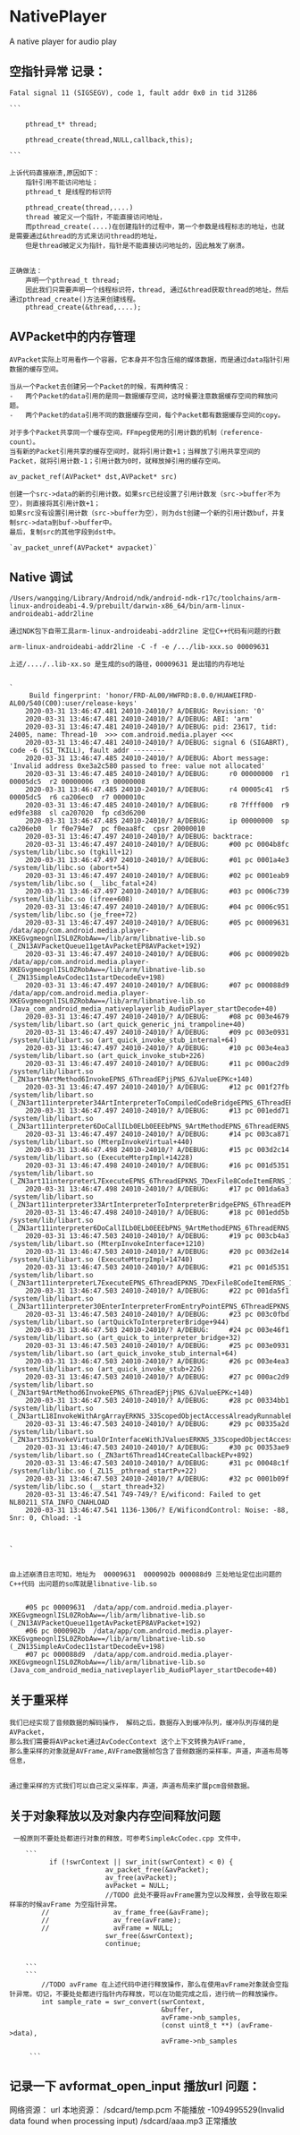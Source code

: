 # NativePlayer
A native player  for audio  play


## 空指针异常 记录：

   `Fatal signal 11 (SIGSEGV), code 1, fault addr 0x0 in tid 31286 `

    ```

        pthread_t* thread;

        pthread_create(thread,NULL,callback,this);

    ```

    上诉代码直接崩溃,原因如下：
        指针引用不能访问地址；
        pthread_t 是线程的标识符

        pthread_create(thread,....)
        thread 被定义一个指针，不能直接访问地址，
        而pthread_create(....)在创建指针的过程中，第一个参数是线程标志的地址，也就是需要通过&thread的方式来访问thread的地址，
        但是thread被定义为指针，指针是不能直接访问地址的，因此触发了崩溃。


    正确做法：
        声明一个pthread_t thread;
        因此我们只需要声明一个线程标识符，thread, 通过&thread获取thread的地址，然后通过pthread_create()方法来创建线程。
        pthread_create(&thread,....);


## AVPacket中的内存管理


    AVPacket实际上可用看作一个容器，它本身并不包含压缩的媒体数据，而是通过data指针引用数据的缓存空间。

    当从一个Packet去创建另一个Packet的时候，有两种情况：
    -   两个Packet的data引用的是同一数据缓存空间，这时候要注意数据缓存空间的释放问题。
    -   两个Packet的data引用不同的数据缓存空间，每个Packet都有数据缓存空间的copy。

    对于多个Packet共享同一个缓存空间，FFmpeg使用的引用计数的机制（reference-count）。
    当有新的Packet引用共享的缓存空间时，就将引用计数+1；当释放了引用共享空间的Packet，就将引用计数-1；引用计数为0时，就释放掉引用的缓存空间。


   `av_packet_ref(AVPacket* dst,AVPacket* src)`

    创建一个src->data的新的引用计数。如果src已经设置了引用计数发（src->buffer不为空），则直接将其引用计数+1；
    如果src没有设置引用计数（src->buffer为空），则为dst创建一个新的引用计数buf，并复制src->data到buf->buffer中。
    最后，复制src的其他字段到dst中。

    `av_packet_unref(AVPacket* avpacket)`


## Native 调试


    /Users/wangqing/Library/Android/ndk/android-ndk-r17c/toolchains/arm-linux-androideabi-4.9/prebuilt/darwin-x86_64/bin/arm-linux-androideabi-addr2line

    通过NDK包下自带工具arm-linux-androideabi-addr2line 定位C++代码有问题的行数

    arm-linux-androideabi-addr2line -C -f -e /.../lib-xxx.so 00009631

    上述/..../..lib-xx.so 是生成的so的路径，00009631 是出错的内存地址


    `
         Build fingerprint: 'honor/FRD-AL00/HWFRD:8.0.0/HUAWEIFRD-AL00/540(C00):user/release-keys'
        2020-03-31 13:46:47.481 24010-24010/? A/DEBUG: Revision: '0'
        2020-03-31 13:46:47.481 24010-24010/? A/DEBUG: ABI: 'arm'
        2020-03-31 13:46:47.481 24010-24010/? A/DEBUG: pid: 23617, tid: 24005, name: Thread-10  >>> com.android.media.player <<<
        2020-03-31 13:46:47.481 24010-24010/? A/DEBUG: signal 6 (SIGABRT), code -6 (SI_TKILL), fault addr --------
        2020-03-31 13:46:47.485 24010-24010/? A/DEBUG: Abort message: 'Invalid address 0xe3a2c580 passed to free: value not allocated'
        2020-03-31 13:46:47.485 24010-24010/? A/DEBUG:     r0 00000000  r1 00005dc5  r2 00000006  r3 00000008
        2020-03-31 13:46:47.485 24010-24010/? A/DEBUG:     r4 00005c41  r5 00005dc5  r6 ca206ec0  r7 0000010c
        2020-03-31 13:46:47.485 24010-24010/? A/DEBUG:     r8 7ffff000  r9 ed9fe388  sl ca207020  fp cd3d6200
        2020-03-31 13:46:47.485 24010-24010/? A/DEBUG:     ip 00000000  sp ca206eb0  lr f0e794e7  pc f0eaa8fc  cpsr 20000010
        2020-03-31 13:46:47.497 24010-24010/? A/DEBUG: backtrace:
        2020-03-31 13:46:47.497 24010-24010/? A/DEBUG:     #00 pc 0004b8fc  /system/lib/libc.so (tgkill+12)
        2020-03-31 13:46:47.497 24010-24010/? A/DEBUG:     #01 pc 0001a4e3  /system/lib/libc.so (abort+54)
        2020-03-31 13:46:47.497 24010-24010/? A/DEBUG:     #02 pc 0001eab9  /system/lib/libc.so (__libc_fatal+24)
        2020-03-31 13:46:47.497 24010-24010/? A/DEBUG:     #03 pc 0006c739  /system/lib/libc.so (ifree+608)
        2020-03-31 13:46:47.497 24010-24010/? A/DEBUG:     #04 pc 0006c951  /system/lib/libc.so (je_free+72)
        2020-03-31 13:46:47.497 24010-24010/? A/DEBUG:     #05 pc 00009631  /data/app/com.android.media.player-XKEGvgmeognlISL0ZRobAw==/lib/arm/libnative-lib.so (_ZN13AVPacketQueue11getAvPacketEP8AVPacket+192)
        2020-03-31 13:46:47.497 24010-24010/? A/DEBUG:     #06 pc 0000902b  /data/app/com.android.media.player-XKEGvgmeognlISL0ZRobAw==/lib/arm/libnative-lib.so (_ZN13SimpleAvCodec11startDecodeEv+198)
        2020-03-31 13:46:47.497 24010-24010/? A/DEBUG:     #07 pc 000088d9  /data/app/com.android.media.player-XKEGvgmeognlISL0ZRobAw==/lib/arm/libnative-lib.so (Java_com_android_media_nativeplayerlib_AudioPlayer_startDecode+40)
        2020-03-31 13:46:47.497 24010-24010/? A/DEBUG:     #08 pc 003e4679  /system/lib/libart.so (art_quick_generic_jni_trampoline+40)
        2020-03-31 13:46:47.497 24010-24010/? A/DEBUG:     #09 pc 003e0931  /system/lib/libart.so (art_quick_invoke_stub_internal+64)
        2020-03-31 13:46:47.497 24010-24010/? A/DEBUG:     #10 pc 003e4ea3  /system/lib/libart.so (art_quick_invoke_stub+226)
        2020-03-31 13:46:47.497 24010-24010/? A/DEBUG:     #11 pc 000ac2d9  /system/lib/libart.so (_ZN3art9ArtMethod6InvokeEPNS_6ThreadEPjjPNS_6JValueEPKc+140)
        2020-03-31 13:46:47.497 24010-24010/? A/DEBUG:     #12 pc 001f27fb  /system/lib/libart.so (_ZN3art11interpreter34ArtInterpreterToCompiledCodeBridgeEPNS_6ThreadEPNS_9ArtMethodEPKNS_7DexFile8CodeItemEPNS_11ShadowFrameEPNS_6JValueE+238)
        2020-03-31 13:46:47.497 24010-24010/? A/DEBUG:     #13 pc 001edd71  /system/lib/libart.so (_ZN3art11interpreter6DoCallILb0ELb0EEEbPNS_9ArtMethodEPNS_6ThreadERNS_11ShadowFrameEPKNS_11InstructionEtPNS_6JValueE+576)
        2020-03-31 13:46:47.497 24010-24010/? A/DEBUG:     #14 pc 003ca871  /system/lib/libart.so (MterpInvokeVirtual+440)
        2020-03-31 13:46:47.498 24010-24010/? A/DEBUG:     #15 pc 003d2c14  /system/lib/libart.so (ExecuteMterpImpl+14228)
        2020-03-31 13:46:47.498 24010-24010/? A/DEBUG:     #16 pc 001d5351  /system/lib/libart.so (_ZN3art11interpreterL7ExecuteEPNS_6ThreadEPKNS_7DexFile8CodeItemERNS_11ShadowFrameENS_6JValueEb+340)
        2020-03-31 13:46:47.498 24010-24010/? A/DEBUG:     #17 pc 001da6a3  /system/lib/libart.so (_ZN3art11interpreter33ArtInterpreterToInterpreterBridgeEPNS_6ThreadEPKNS_7DexFile8CodeItemEPNS_11ShadowFrameEPNS_6JValueE+142)
        2020-03-31 13:46:47.498 24010-24010/? A/DEBUG:     #18 pc 001edd5b  /system/lib/libart.so (_ZN3art11interpreter6DoCallILb0ELb0EEEbPNS_9ArtMethodEPNS_6ThreadERNS_11ShadowFrameEPKNS_11InstructionEtPNS_6JValueE+554)
        2020-03-31 13:46:47.503 24010-24010/? A/DEBUG:     #19 pc 003cb4a3  /system/lib/libart.so (MterpInvokeInterface+1210)
        2020-03-31 13:46:47.503 24010-24010/? A/DEBUG:     #20 pc 003d2e14  /system/lib/libart.so (ExecuteMterpImpl+14740)
        2020-03-31 13:46:47.503 24010-24010/? A/DEBUG:     #21 pc 001d5351  /system/lib/libart.so (_ZN3art11interpreterL7ExecuteEPNS_6ThreadEPKNS_7DexFile8CodeItemERNS_11ShadowFrameENS_6JValueEb+340)
        2020-03-31 13:46:47.503 24010-24010/? A/DEBUG:     #22 pc 001da5f1  /system/lib/libart.so (_ZN3art11interpreter30EnterInterpreterFromEntryPointEPNS_6ThreadEPKNS_7DexFile8CodeItemEPNS_11ShadowFrameE+92)
        2020-03-31 13:46:47.503 24010-24010/? A/DEBUG:     #23 pc 003c0fbd  /system/lib/libart.so (artQuickToInterpreterBridge+944)
        2020-03-31 13:46:47.503 24010-24010/? A/DEBUG:     #24 pc 003e46f1  /system/lib/libart.so (art_quick_to_interpreter_bridge+32)
        2020-03-31 13:46:47.503 24010-24010/? A/DEBUG:     #25 pc 003e0931  /system/lib/libart.so (art_quick_invoke_stub_internal+64)
        2020-03-31 13:46:47.503 24010-24010/? A/DEBUG:     #26 pc 003e4ea3  /system/lib/libart.so (art_quick_invoke_stub+226)
        2020-03-31 13:46:47.503 24010-24010/? A/DEBUG:     #27 pc 000ac2d9  /system/lib/libart.so (_ZN3art9ArtMethod6InvokeEPNS_6ThreadEPjjPNS_6JValueEPKc+140)
        2020-03-31 13:46:47.503 24010-24010/? A/DEBUG:     #28 pc 00334bb1  /system/lib/libart.so (_ZN3artL18InvokeWithArgArrayERKNS_33ScopedObjectAccessAlreadyRunnableEPNS_9ArtMethodEPNS_8ArgArrayEPNS_6JValueEPKc+52)
        2020-03-31 13:46:47.503 24010-24010/? A/DEBUG:     #29 pc 00335a2d  /system/lib/libart.so (_ZN3art35InvokeVirtualOrInterfaceWithJValuesERKNS_33ScopedObjectAccessAlreadyRunnableEP8_jobjectP10_jmethodIDP6jvalue+320)
        2020-03-31 13:46:47.503 24010-24010/? A/DEBUG:     #30 pc 00353ae9  /system/lib/libart.so (_ZN3art6Thread14CreateCallbackEPv+892)
        2020-03-31 13:46:47.503 24010-24010/? A/DEBUG:     #31 pc 00048c1f  /system/lib/libc.so (_ZL15__pthread_startPv+22)
        2020-03-31 13:46:47.503 24010-24010/? A/DEBUG:     #32 pc 0001b09f  /system/lib/libc.so (__start_thread+32)
        2020-03-31 13:46:47.541 749-749/? E/wificond: Failed to get NL80211_STA_INFO_CNAHLOAD
        2020-03-31 13:46:47.541 1136-1306/? E/WificondControl: Noise: -88, Snr: 0, Chload: -1



    `


    由上述崩溃日志可知，地址为  00009631  0000902b 000088d9 三处地址定位出问题的C++代码 出问题的so库就是libnative-lib.so


        #05 pc 00009631  /data/app/com.android.media.player-XKEGvgmeognlISL0ZRobAw==/lib/arm/libnative-lib.so (_ZN13AVPacketQueue11getAvPacketEP8AVPacket+192)
        #06 pc 0000902b  /data/app/com.android.media.player-XKEGvgmeognlISL0ZRobAw==/lib/arm/libnative-lib.so (_ZN13SimpleAvCodec11startDecodeEv+198)
        #07 pc 000088d9  /data/app/com.android.media.player-XKEGvgmeognlISL0ZRobAw==/lib/arm/libnative-lib.so (Java_com_android_media_nativeplayerlib_AudioPlayer_startDecode+40)





## 关于重采样

    我们已经实现了音频数据的解码操作， 解码之后，数据存入到缓冲队列，缓冲队列存储的是AVPacket，
    那么我们需要将AVPacket通过AvCodecContext 这个上下文转换为AVFrame,
    那么重采样的对象就是AVFrame,AVFrame数据帧包含了音频数据的采样率，声道，声道布局等信息，


    通过重采样的方式我们可以自己定义采样率，声道，声道布局来扩展pcm音频数据。






## 关于对象释放以及对象内存空间释放问题

     一般原则不要处处都进行对象的释放，可参考SimpleAcCodec.cpp 文件中，

        ```
              if (!swrContext || swr_init(swrContext) < 0) {
                            av_packet_free(&avPacket);
                            av_free(avPacket);
                            avPacket = NULL;
                            //TODO 此处不要将avFrame置为空以及释放，会导致在取采样率的时候avFrame 为空指针异常。
            //                av_frame_free(&avFrame);
            //                av_free(avFrame);
            //                avFrame = NULL;
                            swr_free(&swrContext);
                            continue;


        ```
        ```
            //TODO avFrame 在上述代码中进行释放操作，那么在使用avFrame对象就会空指针异常。切记，不要处处都进行指针内存释放，可以在功能完成之后，进行统一的释放操作。
            int sample_rate = swr_convert(swrContext,
                                          &buffer,
                                          avFrame->nb_samples,
                                          (const uint8_t **) (avFrame->data),
                                          avFrame->nb_samples

         ```
## 记录一下 avformat_open_input 播放url 问题：

   网络资源： url
   本地资源： /sdcard/temp.pcm 不能播放  -1094995529(Invalid data found when processing input)
            /sdcard/aaa.mp3  正常播放















